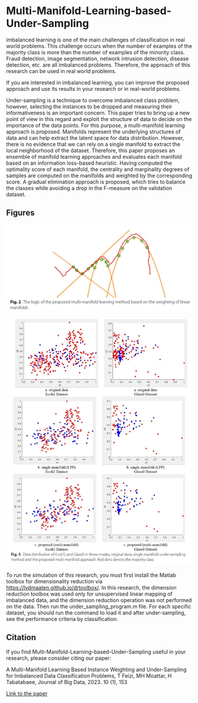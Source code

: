 # Multi-Manifold-Learning-based-Under-Sampling

imbalanced learning is one of the main challenges of classification in real world problems. 
This challenge occurs when the number of examples of the majority class is more than the number of examples of the minority class.
Fraud detection, image segmentation, network intrusion detection, disease detection, etc. are all imbalanced problems.
Therefore, the approach of this research can be used in real world problems.

If you are interested in imbalanced learning, 
you can improve the proposed approach and use its results in your research or in real-world problems.


Under-sampling is a technique to overcome imbalanced class problem, however, 
selecting the instances to be dropped and measuring their informativeness is an important concern. 
This paper tries to bring up a new point of view in this regard and exploit the structure of data to decide on the importance of the data points.
For this purpose, a multi-manifold learning approach is proposed. 
Manifolds represent the underlying structures of data and can help extract the latent space for data distribution.
However, there is no evidence that we can rely on a single manifold to extract the local neighborhood of the dataset.
Therefore, this paper proposes an ensemble of manifold learning approaches and evaluates each manifold based on an information loss-based heuristic. 
Having computed the optimality score of each manifold, the centrality and marginality degrees of samples are computed on the manifolds and weighted by the corresponding score.
A gradual elimination approach is proposed, which tries to balance the classes while avoiding a drop in the F-measure on the validation dataset.

## Figures

<p align="center">
  <img src="3.jpg" >
  <br>
 </p>

<p align="center">
  <img src="5.jpg" style="width:500px;">
  <br>
 </p>


To run the simulation of this research, you must first install the Matlab toolbox for dimensionality reduction 
via https://lvdmaaten.github.io/drtoolbox/.
In this research, the dimension reduction toolbox was used only for unsupervised linear mapping of imbalanced data,
and the dimension reduction operation was not performed on the data.
Then run the under_sampling_program.m file. 
For each specific dataset, you should run the command to load it and after under-sampling,
see the performance criteria by classification.

## Citation
If you find Multi-Manifold-Learning-based-Under-Sampling useful in your research, please consider citing our paper:

A Multi-Manifold Learning Based Instance Weighting and Under-Sampling for Imbalanced Data Classification Problems,
T Feizi, MH Moattar, H Tabatabaee, Journal of Big Data, 2023. 10 (1), 153

[Link to the paper](https://journalofbigdata.springeropen.com/articles/10.1186/s40537-023-00832-2#auth-Mohammad_Hossein-Moattar-Aff1)
